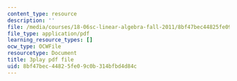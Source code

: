 ```yaml
---
content_type: resource
description: ''
file: /media/courses/18-06sc-linear-algebra-fall-2011/8bf47bec44825fe09c0b314bfbd4d84c_TSdXJw83kyA.pdf
file_type: application/pdf
learning_resource_types: []
ocw_type: OCWFile
resourcetype: Document
title: 3play pdf file
uid: 8bf47bec-4482-5fe0-9c0b-314bfbd4d84c
---
```


